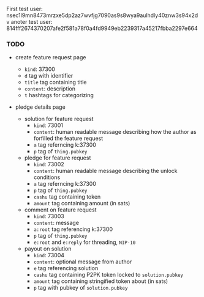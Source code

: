 First test user: nsec1l9mn8473mrzxe5dp2az7wvfjg7090as9s8wya9aulhdly40znw3s94x2dv
anoter test user: 814fff2674370207afe2f581a78f0a4fd9949eb2239317a45217fbba2297e664

### TODO

- create feature request page

  - `kind`: 37300
  - `d` tag with identifier
  - `title` tag containing title
  - `content`: description
  - `t` hashtags for categorizing

- pledge details page
  - solution for feature request
    - `kind`: 73001
    - `content`: human readable message describing how the author as forfilled the feature request
    - `a` tag referncing k:37300
    - `p` tag of `thing.pubkey`
  - pledge for feature request
    - `kind`: 73002
    - `content`: human readable message describing the unlock conditions
    - `a` tag referncing k:37300
    - `p` tag of `thing.pubkey`
    - `cashu` tag containing token
    - `amount` tag containing amount (in sats)
  - comment on feature request
    - `kind`: 73003
    - `content`: message
    - `a:root` tag referencing k:37300
    - `p` tag of `thing.pubkey`
    - `e:root` and `e:reply` for threading, `NIP-10`
  - payout on solution
    - `kind`: 73004
    - `content`: optional message from author
    - `e` tag referencing solution
    - `cashu` tag containing P2PK token locked to `solution.pubkey`
    - `amount` tag containing stringified token about (in sats)
    - `p` tag with pubkey of `solution.pubkey`
